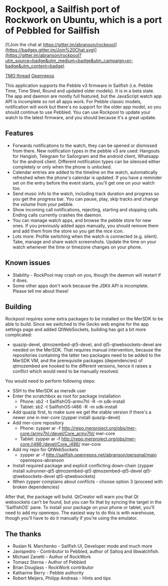 # Rockpool, a Sailfish port of Rockwork on Ubuntu, which is a port of Pebbled for Sailfish

[![Join the chat at https://gitter.im/abranson/rockpool](https://badges.gitter.im/Join%20Chat.svg)](https://gitter.im/abranson/rockpool?utm_source=badge&utm_medium=badge&utm_campaign=pr-badge&utm_content=badge)

[TMO thread](http://talk.maemo.org/showthread.php?t=96490) [Openrepos](https://openrepos.net/content/abranson/rockpool)

This application supports the Pebble v3 firmware in Sailfish (i.e. Pebble Time, Time Steel, Round and updated older models). It is in a beta state. The app and daemon are mostly full featured, but the JavaScript watch app API is incomplete so not all apps work. For Pebble classic models, notification will work but there's no support for the older app model, so you should continue to use Pebbled. You can use Rockpool to update your watch to the latest firmware, and you should because it's a great update.

## Features

* Forwards notifications to the watch, they can be opened or dismissed from there. New notification types in the pebble v3 are used: Hangouts for Hangish, Telegram for Sailorgram and the android client, Whatsapp for the android client. Different notification types can be silenced either completely or only when the phone is unlocked.
* Calendar entries are added to the timeline on the watch, automatically refreshed when the phone's calendar is updated. If you have a reminder set on the entry before the event starts, you'll get one on your watch too.
* Send music info to the watch, including track duration and progress so you get the progress bar. You can pause, play, skip tracks and change the volume from your pebble.
* Show incoming call notifications, rejecting, starting and stopping calls. Ending calls currently crashes the daemon.
* You can manage watch apps, and browse the pebble store for new ones. If you previously added apps manually, you should remove them and add them from the store so you get the nice icon.
* Lots more: Profile switching when the watch is connected (e.g. silent). Take, manage and share watch screenshots. Update the time on your watch whenever the time or timezone changes on your phone.

## Known issues

* Stability - RockPool may crash on you, though the daemon will restart if it does.
* Some other apps don't work because the JSKit API is incomplete. Please tell me about these!

## Building

Rockpool requires some extra packages to be installed on the MerSDK to be able to build. Since we switched to the Gecko web engine for the app settings page and added QtWebSockets, building has got a bit more complicated:

  * quazip-devel, qtmozembed-qt5-devel, and qt5-qtwebsockets-devel are needed on the MerSDK. That requires manual intervention, because the repositories containing the latter two packages need to be added to the MerSDK VM, and the prerequisite packages (dependencies) of qtmozembed are hooked to the different versions, hence it raises a conflict which would need to be manually resolved.

You would need to perform following steps:

  * SSH to the MerSDK as mersdk user
  * Enter the scratchbox as root for package installation 
    * Phone: sb2 -t SailfishOS-armv7hl -R -m sdk-install
    * Tablet: sb2 -t SailfishOS-i486 -R -m sdk-install
  * Add quazip first, to make sure we get the stable version if there's a newer one in mer-core (zypper install quazip-devel)
  * Add mer-core repository
    * Phone: zypper ar -f http://repo.merproject.org/obs/mer-core:/armv7hl:/devel/Core_armv7hl/ mer-core
    * Tablet: zypper ar -f http://repo.merproject.org/obs/mer-core:/i486:/devel/Core_i486/ mer-core
  * Add my repo for QtWebSockets
    * zypper ar -f http://sailfish.openrepos.net/abranson/personal/main openrepos-abranson
  * Install required package and explicit conflicting down-chain (zypper install xulrunner-qt5 qtmozembed-qt5 qtmozembed-qt5-devel qt5-qtwebsockets-devel qt5-qtwebsockets)
  * When zypper complains about conflicts - choose option 3 (proceed with broken dependencies)

After that, the package will build. QtCreator will warn you that Qt websockets can't be found, but you can fix that by syncing the target in the 'SailfishOS' pane. To install your package on your phone or tablet, you'll need to add my openrepo. The easiest way to do this is with warehouse, though you'll have to do it manually if you're using the emulator.

## The thanks

* Ruslan N. Marchenko - Sailfish UI, Developer mode and much more
* Javispedro - Contributor to Pebbled, author of Saltoq and libwatchfish.
* Michael Zanetti - Author of RockWork
* Tomasz Sterna - Author of Pebbled
* Brian Douglass - RockWork contributor
* Katharine Berry - Pebble authority
* Robert Meijers, Philipp Andreas - Hints and tips
